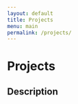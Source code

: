 ```yaml
---
layout: default
title: Projects
menu: main
permalink: /projects/
---
```


Projects
=========



Description
----- 

